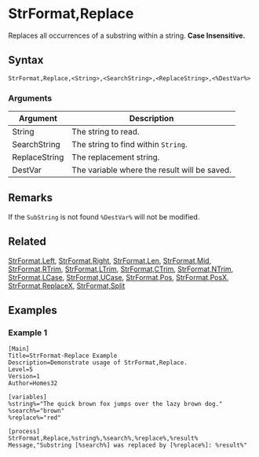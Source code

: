 # StrFormat,Replace

Replaces all occurrences of a substring within a string. **Case Insensitive.**

## Syntax

```pebakery
StrFormat,Replace,<String>,<SearchString>,<ReplaceString>,<%DestVar%>
```

### Arguments

| Argument | Description |
| --- | --- |
| String | The string to read. |
| SearchString | The string to find within `String`. |
| ReplaceString | The replacement string. |
| DestVar | The variable where the result will be saved. |

## Remarks

If the `SubString` is not found `%DestVar%` will not be modified.

## Related

[StrFormat,Left](./Left.md), [StrFormat,Right](./Right.md), [StrFormat,Len](./Len.md), [StrFormat,Mid](./Mid.md), [StrFormat,RTrim](./RTrim.md), [StrFormat,LTrim](./LTrim.md), [StrFormat,CTrim](./CTrim.md), [StrFormat,NTrim](./NTrim.md), [StrFormat,LCase](./LCase.md), [StrFormat,UCase](./UCase.md), [StrFormat,Pos](./Pos.md), [StrFormat,PosX](./PosX.md), [StrFormat,ReplaceX](./ReplaceX.md), [StrFormat,Split](./Split)

## Examples

### Example 1

```pebakery
[Main]
Title=StrFormat-Replace Example
Description=Demonstrate usage of StrFormat,Replace.
Level=5
Version=1
Author=Homes32

[variables]
%string%="The quick brown fox jumps over the lazy brown dog."
%search%="brown"
%replace%="red"

[process]
StrFormat,Replace,%string%,%search%,%replace%,%result%
Message,"Substring [%search%] was replaced by [%replace%]: %result%"
```